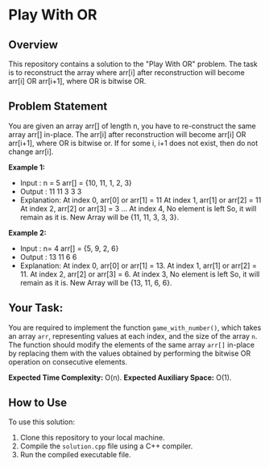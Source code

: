 # Play With OR

## Overview

This repository contains a solution to the "Play With OR" problem. The task is to reconstruct the array where arr[i] after reconstruction will become arr[i] OR arr[i+1], where OR is bitwise OR.

## Problem Statement

You are given an array arr[] of length n, you have to re-construct the same array arr[] in-place. The arr[i] after reconstruction will become arr[i] OR arr[i+1], where OR is bitwise or. If for some i, i+1 does not exist, then do not change arr[i].

**Example 1:**
- Input :
  n = 5
  arr[] = {10, 11, 1, 2, 3}
- Output :
  11 11 3 3 3
- Explanation:
  At index 0, arr[0] or arr[1] = 11
  At index 1, arr[1] or arr[2] = 11
  At index 2, arr[2] or arr[3] = 3
  ...
  At index 4, No element is left So, it will remain as it is.
  New Array will be {11, 11, 3, 3, 3}.

**Example 2:**
- Input :
  n= 4
  arr[] = {5, 9, 2, 6}
- Output :
  13 11 6 6
- Explanation:
  At index 0, arr[0] or arr[1] = 13.
  At index 1, arr[1] or arr[2] = 11.
  At index 2, arr[2] or arr[3] = 6.
  At index 3, No element is left So, it will remain as it is.
  New Array will be {13, 11, 6, 6}.

## Your Task:

You are required to implement the function `game_with_number()`, which takes an array `arr`, representing values at each index, and the size of the array `n`. The function should modify the elements of the same array `arr[]` in-place by replacing them with the values obtained by performing the bitwise OR operation on consecutive elements.

**Expected Time Complexity:** O(n).
**Expected Auxiliary Space:** O(1).

## How to Use

To use this solution:

1. Clone this repository to your local machine.
2. Compile the `solution.cpp` file using a C++ compiler.
3. Run the compiled executable file.

